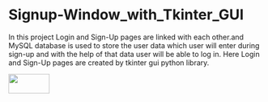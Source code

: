 # Signup-Window_with_Tkinter_GUI

In this project Login and Sign-Up pages are linked with each other.and MySQL database is used to store the user data which user will enter during sign-up
and with the help of that data user will be able to log in.
Here Login and Sign-Up pages are created by tkinter gui python library.

<img src="https://user-images.githubusercontent.com/65089818/204546876-80506bbf-d3f0-490c-a561-9f12a99b260e.png" width=40% height=10%>

